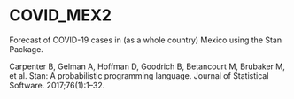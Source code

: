 # COVID_MEX2
Forecast of COVID-19 cases in (as a whole country) Mexico using the Stan Package.

Carpenter B, Gelman A, Hoffman D, Goodrich B, Betancourt M, Brubaker M,
et al. Stan: A probabilistic programming language. Journal of Statistical
Software. 2017;76(1):1–32.
